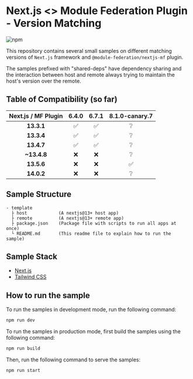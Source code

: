 # Next.js <> Module Federation Plugin - Version Matching
![npm](https://img.shields.io/npm/dw/@module-federation/nextjs-mf)

This repository contains several small samples on different matching versions of `Next.js` framework and `@module-federation/nextjs-mf` plugin.

The samples prefixed with "shared-deps" have dependency sharing and the interaction between host and remote always trying to maintain the host's version over the remote.

## Table of Compatibility (so far)

| Next.js / MF Plugin |        6.4.0       |        6.7.1       |      8.1.0-canary.7     |
| :-----------------: | :----------------: | :----------------: | :---------------------: |
| **13.3.1**          | :white_check_mark: | :white_check_mark: | :grey_question:         |
| **13.3.4**          | :white_check_mark: | :white_check_mark: | :grey_question:         |
| **13.4.7**          | :white_check_mark: | :white_check_mark: | :grey_question:         |
| **~13.4.8**         | :x:                | :x:                | :grey_question:         |
| **13.5.6**          | :x:                | :x:                | :white_check_mark:      |
| **14.0.2**          | :x:                | :x:                | :grey_question:         |

## Sample Structure

```
- template
  ├ host            (A nextjs@13+ host app)
  ├ remote          (A nextjs@13+ remote app)
  ├ package.json    (Package file with scripts to run all apps at once)
  └ README.md       (This readme file to explain how to run the sample)
```

## Sample Stack

- [Next.js](https://nextjs.org/)
- [Tailwind CSS](https://tailwindcss.com/)

## How to run the sample

To run the samples in development mode, run the following command:

```bash
npm run dev
```

To run the samples in production mode, first build the samples using the following command:

```bash
npm run build
```

Then, run the following command to serve the samples:

```bash
npm run start
```
